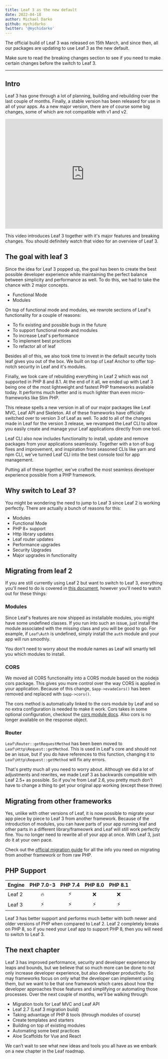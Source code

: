 ```yaml
---
title: Leaf 3 as the new default
date: 2022-04-18
author: Michael Darko
github: mychidarko
twitter: '@mychidarko'
---
```


<p>
The official build of Leaf 3 was released on 15th March, and since then, all our packages are updating to use Leaf 3 as the new default.

Make sure to read the breaking changes section to see if you need to make certain changes before the switch to Leaf 3.
</p>

---

## Intro

Leaf 3 has gone through a lot of planning, building and rebuilding over the last couple of months. Finally, a stable version has been released for use in all of your apps. As a new major version, there are of course some big changes, some of which are not compatible with v1 and v2.

<iframe width="100%" height="350" src="https://www.youtube.com/embed/KfClnH-fQz8" title="YouTube video player" frameborder="0" allow="accelerometer; autoplay; clipboard-write; encrypted-media; gyroscope; picture-in-picture" allowfullscreen></iframe>

This video introduces Leaf 3 together with it's major features and breaking changes. You should definitely watch that video for an overview of Leaf 3.

## The goal with leaf 3

Since the idea for Leaf 3 popped up, the goal has been to create the best possible developer experience while maintaining the perfect balance between simplicity and performance as well. To do this, we had to take the chance with 2 major concepts.

- Functional Mode
- Modules

On top of functional mode and modules, we rewrote sections of Leaf's functionality for a couple of reasons:

- To fix existing and possible bugs in the future
- To support functional mode and modules
- To increase Leaf's performance
- To implement best practices
- To refactor all of leaf

Besides all of this, we also took time to invest in the default security tools leaf gives you out of the box. We built on top of Leaf Anchor to offer top-notch security in Leaf and it's modules.

Finally, we took care of rebuilding everything in Leaf 2 which was not supported in PHP 8 and 8.1. At the end of it all, we ended up with Leaf 3 being one of the most lightweight and fastest PHP frameworks available today. It performs much better and is much lighter than even micro-frameworks like Slim PHP.

This release spells a new version in all of our major packages like Leaf MVC, Leaf API and Skeleton. All of these frameworks have officially switched over to version 3 of Leaf as well. To add to all of the changes made in Leaf for the version 3 release, we revamped the Leaf CLI to allow you easily create and manage your Leaf applications directly from one tool.

Leaf CLI also now includes functionality to install, update and remove packages from your applications seamlessly. Together with a ton of bug fixes and improvement, and inspiration from seasoned CLIs like yarn and npm CLI, we've turned Leaf CLI into the best console tool for app management.

Putting all of these together, we've crafted the most seamless developer experience possible from a PHP framework.

## Why switch to Leaf 3?

You might be wondering the need to jump to Leaf 3 since Leaf 2 is working perfectly. There are actually a bunch of reasons for this:

- Modules
- Functional Mode
- PHP 8+ support
- Http library updates
- Leaf router updates
- Performance upgrades
- Security Upgrades
- Major upgrades in functionality

## Migrating from leaf 2

If you are still currently using Leaf 2 but want to switch to Leaf 3, everything you'll need to do is covered in [this document](https://leafphp.dev/docs/migration/introduction.html#migrating-from-leaf-2), however you'll need to watch out for these things:

### Modules

Since Leaf's features are now shipped as installable modules, you might have some undefined classes. If you run into such an issue, just install the module associated with the missing class and you will be good to go. For example, if `Leaf\Auth` is undefined, simply install the `auth` module and your app will run smoothly.

You don't need to worry about the module names as Leaf will smartly tell you which modules to install.

### CORS

We moved all CORS functionality into a CORS module based on the nodejs cors package. This gives you more control over the way CORS is applied in your application. Because of this change, `$app->evadeCors()` has been removed and replaced with `$app->cors()`.

The cors method is automatically linked to the cors module by Leaf and so no extra configuration is needed to make it work. Cors takes in some optional configuration, checkout the [cors module docs](https://leafphp.dev/modules/cors/). Also cors is no longer available on the response object.

### Router

`Leaf\Router::getRequestMethod` has been been moved to `Leaf\Http\Request::getMethod`. This is used in Leaf's core and should not be an issue, but if you do have references to this function, changing it to `Leaf\Http\Request::getMethod` will fix any errors.

That's pretty much all you need to worry about. Although we did a lot of adjustments and rewrites, we made Leaf 3 as backwards compatible with Leaf 2.5+ as possible. So if you're from Leaf 2.6, you pretty much don't have to change a thing to get your original app working (except these three)

## Migrating from other frameworks

Yes, unlike with other versions of Leaf, it is now possible to migrate your app piece by piece to Leaf 3 from another framework. Because of the introduction of modules, you can have parts of your app running leaf and other parts in a different library/frameowrk and Leaf will still work perfectly fine. You no longer need to rewrite all of your app at once. With Leaf 3, just do it at your own pace.

Check out the [official migration guide](https://leafphp.dev/docs/migration/other.html) for all the info you need on migrating from another framework or from raw PHP.

## PHP Support

| Engine             | PHP 7.0-3 |  PHP 7.4  |  PHP 8.0  |  PHP 8.1  |
| ------------------ | :-------: | :-------: | :-------: | :-------: |
| Leaf 2             |    🔥     |     ⚡️     |    ❌     |     ❌    |
| Leaf 3             |    ⚡️     |     ⚡️     |    ⚡️     |     ⚡️    |

Leaf 3 has better support and performs much better with both newer and older versions of PHP when compared to Leaf 2. Leaf 2 completely breaks on PHP 8, so if you need your Leaf app to support PHP 8, then you will need to switch to Leaf 3.

## The next chapter

Leaf 3 has improved performance, security and developer experience by leaps and bounds, but we believe that so much more can be done to not only increase developer experience, but also developer productivity. So may frameworks focus on only what the developer can implement using them, but we want to be that one framework which cares about how the developer approaches those features and simplifying or automating those processes. Over the next couple of months, we'll be walking through:

- Migration tools for Leaf MVC and Leaf API
- Leaf 2.7 (Leaf 3 migration build)
- Taking advantage of PHP 8 tools (through modules of course)
- Create templates and starters
- Building on top of existing modules
- Automating some best practices
- Aloe Scaffolds for Vue and React

We can’t wait to see what new ideas and tools you all have as we embark on a new chapter in the Leaf roadmap.

